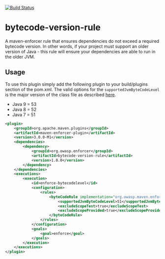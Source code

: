 [![Build Status](https://travis-ci.org/jeremylong/bytecode-version-rule.svg?branch=master)](https://travis-ci.org/jeremylong/bytecode-version-rule)

bytecode-version-rule
================

A maven-enforcer rule that ensures dependencies do not exceed a required bytecode version. In other words, 
if your project must support an older version of Java - this rule will ensure your dependencies are able to 
run in the older JVM.

Usage
-------------
To use this plugin simply add the following plugin to your build/plugins section of the pom.xml.
The valid options for the `supportedJvmByteCodeLevel` is the major version of the class file
as described [here](https://en.wikipedia.org/wiki/Java_class_file#General_layout).

- Java 9 = 53
- Java 8 = 52
- Java 7 = 51

```xml
<plugin>
    <groupId>org.apache.maven.plugins</groupId>
    <artifactId>maven-enforcer-plugin</artifactId>
    <version>3.0.0-M1</version>
    <dependencies>
        <dependency>
            <groupId>org.owasp.enforcer</groupId>
            <artifactId>bytecode-version-rule</artifactId>
            <version>1.0.0</version>
        </dependency>
    </dependencies>
    <executions>
        <execution>
            <id>enforce-bytecodelevel</id>
            <configuration>
                <rules>
                    <byteCodeRule implementation="org.owasp.maven.enforcer.rule.BytecodeLevelRule">
                        <supportedJvmByteCodeLevel>51</supportedJvmByteCodeLevel>
                        <excludeScopeTest>true</excludeScopeTest>
                        <excludeScopeProvided>true</excludeScopeProvided>
                    </byteCodeRule>
                </rules>
            </configuration>
            <goals>
                <goal>enforce</goal>
            </goals>
        </execution>
    </executions>
</plugin>
```